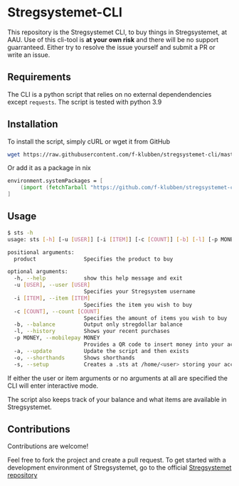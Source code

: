 # Stregsystemet-CLI

This repository is the Stregsystemet CLI, to buy things in Stregsystemet, at AAU.
Use of this cli-tool is **at your own risk** and there will be no support guarranteed. Either try to resolve the issue yourself and submit a PR or write an issue.
 
## Requirements

The CLI is a python script that relies on no external dependendencies except `requests`. The script is tested with python 3.9

## Installation

To install the script, simply cURL or wget it from GitHub

```bash
wget https://raw.githubusercontent.com/f-klubben/stregsystemet-cli/master/main.py -O sts
```

Or add it as a package in nix

```nix
environment.systemPackages = [
	(import (fetchTarball "https://github.com/f-klubben/stregsystemet-cli/archive/master.tar.gz") {})
]
```

## Usage

```bash
$ sts -h
usage: sts [-h] [-u [USER]] [-i [ITEM]] [-c [COUNT]] [-b] [-l] [-p MONEY] [-a] [-o] [-s] [product]

positional arguments:
  product               Specifies the product to buy

optional arguments:
  -h, --help            show this help message and exit
  -u [USER], --user [USER]
                        Specifies your Stregsystem username
  -i [ITEM], --item [ITEM]
                        Specifies the item you wish to buy
  -c [COUNT], --count [COUNT]
                        Specifies the amount of items you wish to buy
  -b, --balance         Output only stregdollar balance
  -l, --history         Shows your recent purchases
  -p MONEY, --mobilepay MONEY
                        Provides a QR code to insert money into your account
  -a, --update          Update the script and then exists
  -o, --shorthands      Shows shorthands
  -s, --setup           Creates a .sts at /home/<user> storing your account username
```

If either the user or item arguments or no arguments at all are specified the CLI will enter interactive mode.

The script also keeps track of your balance and what items are available in Stregsystemet.

## Contributions

Contributions are welcome!

Feel free to fork the project and create a pull request. 
To get started with a development environment of Stregsystemet, go to the official [Stregsystemet repository](https://github.com/f-klubben/stregsystemet)
